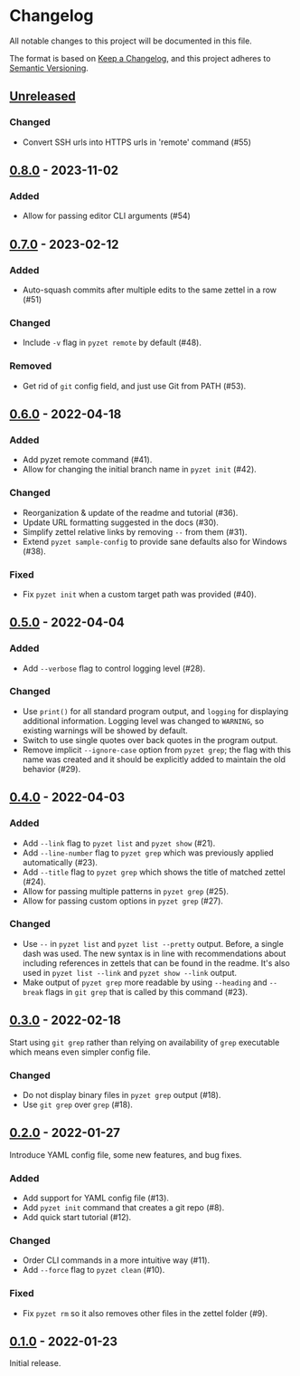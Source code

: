 # Changelog

All notable changes to this project will be documented in this file.

The format is based on [Keep a
Changelog](https://keepachangelog.com/en/1.0.0/), and this project
adheres to [Semantic Versioning](https://semver.org/spec/v2.0.0.html).

## [Unreleased]

### Changed

* Convert SSH urls into HTTPS urls in 'remote' command (#55)

## [0.8.0] - 2023-11-02

### Added

* Allow for passing editor CLI arguments (#54)

## [0.7.0] - 2023-02-12

### Added

* Auto-squash commits after multiple edits to the same zettel in a row
  (#51)

### Changed

* Include `-v` flag in `pyzet remote` by default (#48).

### Removed

* Get rid of `git` config field, and just use Git from PATH (#53).

## [0.6.0] - 2022-04-18

### Added

* Add pyzet remote command (#41).
* Allow for changing the initial branch name in `pyzet init` (#42).

### Changed

* Reorganization & update of the readme and tutorial (#36).
* Update URL formatting suggested in the docs (#30).
* Simplify zettel relative links by removing `--` from them (#31).
* Extend `pyzet sample-config` to provide sane defaults also for Windows
  (#38).

### Fixed

* Fix `pyzet init` when a custom target path was provided (#40).

## [0.5.0] - 2022-04-04

### Added

* Add `--verbose` flag to control logging level (#28).

### Changed

* Use `print()` for all standard program output, and `logging` for
  displaying additional information. Logging level was changed to
  `WARNING`, so existing warnings will be showed by default.
* Switch to use single quotes over back quotes in the program output.
* Remove implicit `--ignore-case` option from `pyzet grep`; the flag
  with this name was created and it should be explicitly added to
  maintain the old behavior (#29).

## [0.4.0] - 2022-04-03

### Added

* Add `--link` flag to `pyzet list` and `pyzet show` (#21).
* Add `--line-number` flag to `pyzet grep` which was previously applied
  automatically (#23).
* Add `--title` flag to `pyzet grep` which shows the title of matched
  zettel (#24).
* Allow for passing multiple patterns in `pyzet grep` (#25).
* Allow for passing custom options in `pyzet grep` (#27).

### Changed

* Use `--` in `pyzet list` and `pyzet list --pretty` output. Before, a
  single dash was used. The new syntax is in line with recommendations
  about including references in zettels that can be found in the readme.
  It's also used in `pyzet list --link` and `pyzet show --link` output.
* Make output of `pyzet grep` more readable by using `--heading` and
  `--break` flags in `git grep` that is called by this command (#23).

## [0.3.0] - 2022-02-18

Start using `git grep` rather than relying on availability of `grep`
executable which means even simpler config file.

### Changed

* Do not display binary files in `pyzet grep` output (#18).
* Use `git grep` over `grep` (#18).

## [0.2.0] - 2022-01-27

Introduce YAML config file, some new features, and bug fixes.

### Added

* Add support for YAML config file (#13).
* Add `pyzet init` command that creates a git repo (#8).
* Add quick start tutorial (#12).

### Changed

* Order CLI commands in a more intuitive way (#11).
* Add `--force` flag to `pyzet clean` (#10).

### Fixed

* Fix `pyzet rm` so it also removes other files in the zettel folder
  (#9).

## [0.1.0] - 2022-01-23

Initial release.

<!-- Links -->

[Unreleased]: https://github.com/tpwo/pyzet/compare/v0.8.0...HEAD
[0.8.0]: https://github.com/tpwo/pyzet/releases/tag/v0.8.0
[0.7.0]: https://github.com/tpwo/pyzet/releases/tag/v0.7.0
[0.6.0]: https://github.com/tpwo/pyzet/releases/tag/v0.6.0
[0.5.0]: https://github.com/tpwo/pyzet/releases/tag/v0.5.0
[0.4.0]: https://github.com/tpwo/pyzet/releases/tag/v0.4.0
[0.3.0]: https://github.com/tpwo/pyzet/releases/tag/v0.3.0
[0.2.0]: https://github.com/tpwo/pyzet/releases/tag/v0.2.0
[0.1.0]: https://github.com/tpwo/pyzet/releases/tag/v0.1.0
